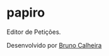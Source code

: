 # papiro


Editor de Petições.

Desenvolvido por [Bruno Calheira](https://br.linkedin.com/in/bruno-calheira-96289145)